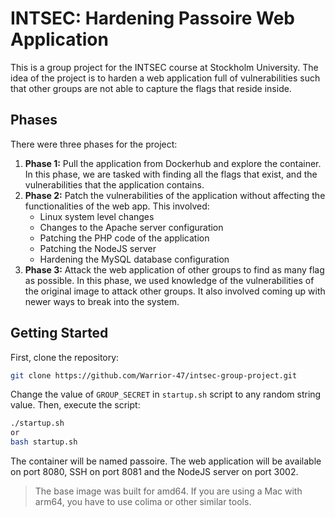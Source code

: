 # INTSEC: Hardening Passoire Web Application

This is a group project for the INTSEC course at Stockholm University. The idea of the project is to harden a web application full of vulnerabilities such that other groups are not able to capture the flags that reside inside.

## Phases
There were three phases for the project:
1. **Phase 1:** Pull the application from Dockerhub and explore the container. In this phase, we are tasked with finding all the flags that exist, and the vulnerabilities that the application contains.
2. **Phase 2:** Patch the vulnerabilities of the application without affecting the functionalities of the web app. This involved:
    - Linux system level changes
    - Changes to the Apache server configuration
    - Patching the PHP code of the application
    - Patching the NodeJS server
    - Hardening the MySQL database configuration
3. **Phase 3:** Attack the web application of other groups to find as many flag as possible. In this phase, we used knowledge of the vulnerabilities of the original image to attack other groups. It also involved coming up with newer ways to break into the system.

## Getting Started
First, clone the repository:
```bash
git clone https://github.com/Warrior-47/intsec-group-project.git
```
Change the value of `GROUP_SECRET` in `startup.sh` script to any random string value. Then, execute the script:
```bash
./startup.sh
or
bash startup.sh
```
The container will be named passoire. The web application will be available on port 8080, SSH on port 8081 and the NodeJS server on port 3002.
<br>

>The base image was built for amd64. If you are using a Mac with arm64, you have to use colima or other similar tools.
